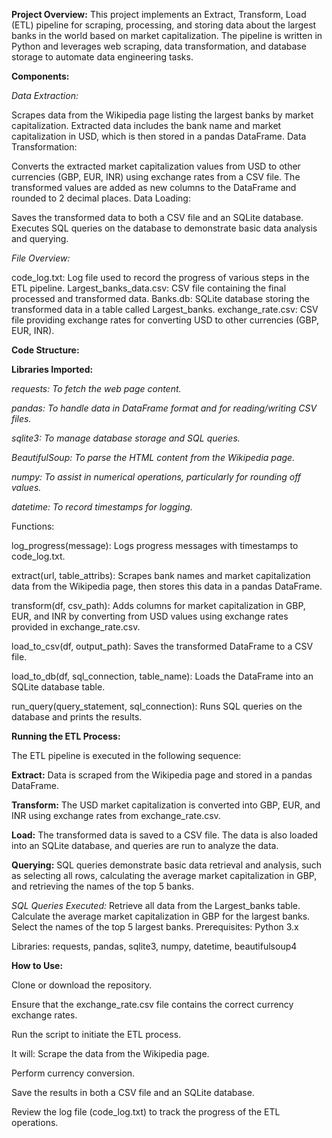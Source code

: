 **Project Overview:**
This project implements an Extract, Transform, Load (ETL) pipeline for scraping, processing, and storing data about the largest banks in the world based on market capitalization. The pipeline is written in Python and leverages web scraping, data transformation, and database storage to automate data engineering tasks.

**Components:**

*Data Extraction:*

Scrapes data from the Wikipedia page listing the largest banks by market capitalization.
Extracted data includes the bank name and market capitalization in USD, which is then stored in a pandas DataFrame.
Data Transformation:

Converts the extracted market capitalization values from USD to other currencies (GBP, EUR, INR) using exchange rates from a CSV file.
The transformed values are added as new columns to the DataFrame and rounded to 2 decimal places.
Data Loading:

Saves the transformed data to both a CSV file and an SQLite database.
Executes SQL queries on the database to demonstrate basic data analysis and querying.

*File Overview:*

code_log.txt: Log file used to record the progress of various steps in the ETL pipeline.
Largest_banks_data.csv: CSV file containing the final processed and transformed data.
Banks.db: SQLite database storing the transformed data in a table called Largest_banks.
exchange_rate.csv: CSV file providing exchange rates for converting USD to other currencies (GBP, EUR, INR).

**Code Structure:**

**Libraries Imported:**

*requests: To fetch the web page content.*

*pandas: To handle data in DataFrame format and for reading/writing CSV files.*

*sqlite3: To manage database storage and SQL queries.*

*BeautifulSoup: To parse the HTML content from the Wikipedia page.*

*numpy: To assist in numerical operations, particularly for rounding off values.*

*datetime: To record timestamps for logging.*


Functions:

log_progress(message): Logs progress messages with timestamps to code_log.txt.

extract(url, table_attribs): Scrapes bank names and market capitalization data from the Wikipedia page, then stores this data in a pandas DataFrame.

transform(df, csv_path): Adds columns for market capitalization in GBP, EUR, and INR by converting from USD values using exchange rates provided in exchange_rate.csv.

load_to_csv(df, output_path): Saves the transformed DataFrame to a CSV file.

load_to_db(df, sql_connection, table_name): Loads the DataFrame into an SQLite database table.

run_query(query_statement, sql_connection): Runs SQL queries on the database and prints the results.

**Running the ETL Process:**

The ETL pipeline is executed in the following sequence:

**Extract:** Data is scraped from the Wikipedia page and stored in a pandas DataFrame.

**Transform:** The USD market capitalization is converted into GBP, EUR, and INR using exchange rates from exchange_rate.csv.

**Load:**
The transformed data is saved to a CSV file.
The data is also loaded into an SQLite database, and queries are run to analyze the data.

**Querying:** SQL queries demonstrate basic data retrieval and analysis, such as selecting all rows, calculating the average market capitalization in GBP, and retrieving the names of the top 5 banks.

*SQL Queries Executed:*
Retrieve all data from the Largest_banks table.
Calculate the average market capitalization in GBP for the largest banks.
Select the names of the top 5 largest banks.
Prerequisites:
Python 3.x

Libraries: requests, pandas, sqlite3, numpy, datetime, beautifulsoup4

**How to Use:**

Clone or download the repository.

Ensure that the exchange_rate.csv file contains the correct currency exchange rates.

Run the script to initiate the ETL process. 

It will:
Scrape the data from the Wikipedia page.

Perform currency conversion.

Save the results in both a CSV file and an SQLite database.

Review the log file (code_log.txt) to track the progress of the ETL operations.
